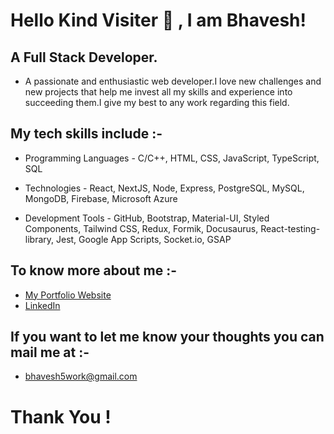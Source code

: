 # Hello Kind Visiter 👋 , I am Bhavesh!

## A Full Stack Developer.

* A passionate and enthusiastic web developer.I love new challenges and new projects that help me invest all my skills and experience into succeeding them.I give my best to any work regarding this field.

## My tech skills include :- 

* Programming Languages - C/C++, HTML, CSS, JavaScript, TypeScript, SQL

* Technologies - React, NextJS, Node, Express, PostgreSQL, MySQL, MongoDB, Firebase, Microsoft Azure

* Development Tools - GitHub, Bootstrap, Material-UI, Styled Components, Tailwind CSS, Redux, Formik, Docusaurus,
React-testing-library, Jest, Google App Scripts, Socket.io, GSAP

## To know more about me :-
* [My Portfolio Website](https://my-portfolio-sage-pi-46.vercel.app/)
* [LinkedIn](https://linkedin.com/in/bhavesh-damor)

## If you want to let me know your thoughts you can mail me at :- 
* bhavesh5work@gmail.com

# Thank You ! 


